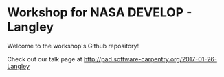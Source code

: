 # Workshop for NASA DEVELOP - Langley
Welcome to the workshop's Github repository!

Check out our talk page at http://pad.software-carpentry.org/2017-01-26-Langley

